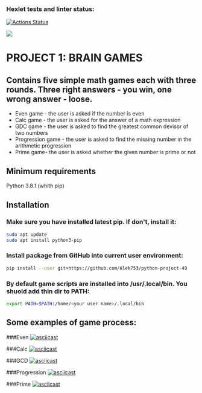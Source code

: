 ### Hexlet tests and linter status:
[![Actions Status](https://github.com/Alek753/python-project-49/workflows/hexlet-check/badge.svg)](https://github.com/Alek753/python-project-49/actions)

<a href="https://codeclimate.com/github/Alek753/python-project-49/maintainability"><img src="https://api.codeclimate.com/v1/badges/01099b6f06eb56df74a9/maintainability" /></a>

# PROJECT 1: BRAIN GAMES
## Contains five simple math games each with three rounds. Three right answers - you win, one wrong answer - loose.
* Even game - the user is asked if the number is even
* Calc game - the user is asked for the answer of a math expression
* GDC game - the user is asked to find the greatest common devisor of two numbers
* Progression game - the user is asked to find the missing number in the arithmetic progression
* Prime game- the user is asked whether the given number is prime or not

## Minimum requirements
Python 3.8.1 (whith pip)


## Installation
### Make sure you have installed latest pip. If don't, install it:
```bash
sudo apt update
sudo apt install python3-pip
```

### Install package from GitHub into current user environment:
```bash
pip install --user git+https://github.com/Alek753/python-project-49
```

### By default game scripts are installed into /usr/.local/bin. You shuold add thin dir to PATH:
```bash
export PATH=$PATH:/home/<your user name>/.local/bin
```

## Some examples of game process:

###Even
[![asciicast](https://asciinema.org/a/4UtjAFQDtMWYgJqQg7Vw8ZLoy.svg)](https://asciinema.org/a/4UtjAFQDtMWYgJqQg7Vw8ZLoy)

###Calc
[![asciicast](https://asciinema.org/a/WhrfJBPEWscuZ0y0mHykhSjsz.svg)](https://asciinema.org/a/WhrfJBPEWscuZ0y0mHykhSjsz)

###GCD
[![asciicast](https://asciinema.org/a/qkhL2dt5dS3bpbZXVjGbg2xUC.svg)](https://asciinema.org/a/qkhL2dt5dS3bpbZXVjGbg2xUC)

###Progression
[![asciicast](https://asciinema.org/a/QqB27Id3Hwign8yXXImfCL9mz.svg)](https://asciinema.org/a/QqB27Id3Hwign8yXXImfCL9mz)

###Prime
[![asciicast](https://asciinema.org/a/T3Lo4sexDpRdyHxEHV08vOSJA.svg)](https://asciinema.org/a/T3Lo4sexDpRdyHxEHV08vOSJA)
